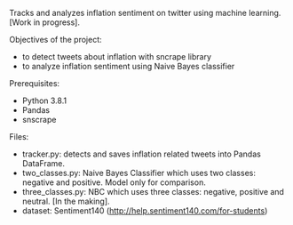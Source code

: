 Tracks and analyzes inflation sentiment on twitter using machine learning. [Work in progress].

Objectives of the project:
- to detect tweets about inflation with sncrape library
- to analyze inflation sentiment using Naive Bayes classifier

Prerequisites:
- Python 3.8.1
- Pandas
- snscrape

Files:
- tracker.py: detects and saves inflation related tweets into Pandas DataFrame.
- two_classes.py: Naive Bayes Classifier which uses two classes: negative and positive. Model only for comparison.
- three_classes.py: NBC which uses three classes: negative, positive and neutral. [In the making].
- dataset: Sentiment140 (http://help.sentiment140.com/for-students)
